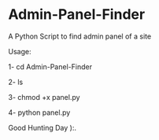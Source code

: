 Admin-Panel-Finder
==================

A Python Script to find admin panel of a site

Usage:

1- cd Admin-Panel-Finder

2- ls

3- chmod +x panel.py

4- python panel.py


Good Hunting Day ):.

